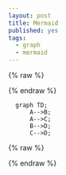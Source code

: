 ```yaml
---
layout: post
title: Mermaid
published: yes
tags:
  - graph
  - mermaid
---
```



{% raw %}<div class="not-prose">{% endraw %}

```mermaid
  graph TD;
      A-->B;
      A-->C;
      B-->D;
      C-->D;
```

{% raw %}</div>{% endraw %}
